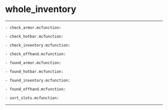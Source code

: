 # whole_inventory
#### 

---

    - check_armor.mcfunction: 

    - check_hotbar.mcfunction: 

    - check_inventory.mcfunction: 

    - check_offhand.mcfunction: 

    - found_armor.mcfunction: 

    - found_hotbar.mcfunction: 

    - found_inventory.mcfunction: 

    - found_offhand.mcfunction: 

    - sort_slots.mcfunction: 

---


